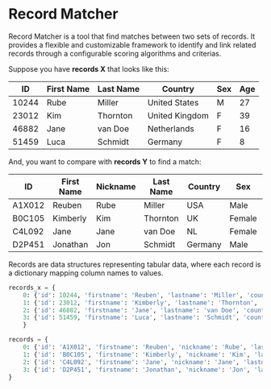 # Record Matcher

Record Matcher is a tool that find matches between two sets of records. It provides a flexible and customizable framework to identify and link related 
records through a configurable scoring algorithms and criterias. 


Suppose you have **records X** that looks like this:

| ID    | First Name | Last Name | Country        | Sex | Age |
|-------|------------|-----------|----------------|-----|-----|
| 10244 | Rube       | Miller    | United States  | M   | 27  |
| 23012 | Kim        | Thornton  | United Kingdom | F   | 39  |
| 46882 | Jane       | van Doe   | Netherlands    | F   | 16  |
| 51459 | Luca       | Schmidt   | Germany        | F   | 8   |


And, you want to compare with **records Y** to find a match:

| ID     | First Name | Nickname | Last Name | Country  | Sex    | Age |
|--------|------------|----------|-----------|----------|--------|-----|
| A1X012 | Reuben     | Rube     | Miller    | USA      | Male   | 27  |
| B0C105 | Kimberly   | Kim      | Thornton  | UK       | Female | 39  |
| C4L092 | Jane       | Jane     | van Doe   | NL       | Female | 16  |
| D2P451 | Jonathan   | Jon      | Schmidt   | Germany  | Male   | 45  |



Records are data structures representing tabular data, where each record is a dictionary mapping column names to values. 

```python
records_x = {
    0: {'id': 10244, 'firstname': 'Reuben', 'lastname': 'Miller', 'country': 'USA', 'sex': 'M'},
    1: {'id': 23012, 'firstname': 'Kimberly', 'lastname': 'Thornton', 'country': 'UK', 'sex': 'F'},
    2: {'id': 46882, 'firstname': 'Jane', 'lastname': 'van Doe', 'country': 'Netherlands', 'sex': 'F'},
    3: {'id': 51459, 'firstname': 'Luca', 'lastname': 'Schmidt', 'country': 'Germany', 'sex': 'F'}
    }

records = {
    0: {'id': 'A1X012', 'firstname': 'Reuben', 'nickname': 'Rube', 'lastname': 'Miller', 'country': 'USA', 'sex': 'Male', 'age': 27},
    1: {'id': 'B0C105', 'firstname': 'Kimberly', 'nickname': 'Kim', 'lastname': 'Thornton', 'country': 'UK', 'sex': 'Female', 'age': 39},
    2: {'id': 'C4L092', 'firstname': 'Jane', 'nickname': 'Jane', 'lastname': 'van Doe', 'country': 'NL', 'sex': 'Female', 'age': 16},
    3: {'id': 'D2P451', 'firstname': 'Jonathan', 'nickname': 'Jon', 'lastname': 'Schmidt', 'country': 'Germany', 'sex': 'Male', 'age': 45},
}

```


